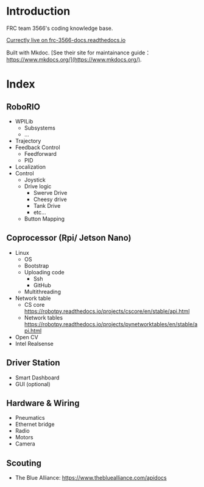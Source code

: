 # Introduction

FRC team 3566's coding knowledge base.

[Currectly live on  frc-3566-docs.readthedocs.io](https://frc-3566-docs.readthedocs.io/)

Built with Mkdoc. [See their site for maintainance guide：https://www.mkdocs.org/](https://www.mkdocs.org/).

# Index

## RoboRIO
* WPILib
    * Subsystems
    * …
* Trajectory
* Feedback Control
    * Feedforward
    * PID
* Localization
* Control
    * Joystick
    * Drive logic	
        * Swerve Drive
        * Cheesy drive
        * Tank Drive
        * etc…
    * Button Mapping

## Coprocessor (Rpi/ Jetson Nano)
* Linux
    * OS
    * Bootstrap
    * Uploading code
        * Ssh
        * GitHub
    * Multithreading
* Network table
    * CS core https://robotpy.readthedocs.io/projects/cscore/en/stable/api.html 
    * Network tables https://robotpy.readthedocs.io/projects/pynetworktables/en/stable/api.html
* Open CV
* Intel Realsense

## Driver Station
* Smart Dashboard
* GUI (optional)

## Hardware & Wiring
* Pneumatics
* Ethernet bridge
* Radio
* Motors
* Camera

## Scouting
* The Blue Alliance: https://www.thebluealliance.com/apidocs
